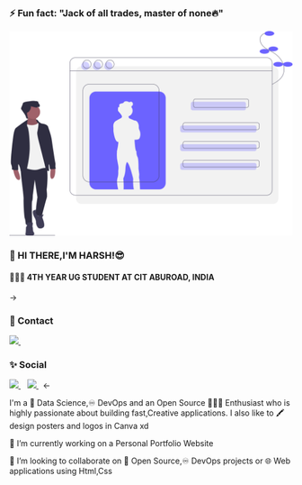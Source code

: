 <h3>⚡ Fun fact: "Jack of all trades, master of none🔥" </h3>
<img src=https://github.com/harshmangal1108/harshmangal1108/blob/master/undraw_profile_6l1l.svg>
<h3>👋 HI THERE,I'M HARSH!😎</h3>
<h4>👨🏻‍🎓 4TH YEAR UG STUDENT AT CIT ABUROAD, INDIA</h4>
-><h3>📲 Contact </h3>
  <a href="https://wa.me/5518996643974?text=Olá!%20Alexandre">
    <img src="https://img.shields.io/badge/WHATSAPP-%2325D366.svg?&style=for-the-badge&logo=whatsapp&logoColor=white" />    
  </a>&nbsp;&nbsp;
  <h3>✨ Social</h3>
  <a href="https://www.linkedin.com/in/alexandresanlim/">
    <img src="https://img.shields.io/badge/linkedin-%230077B5.svg?&style=for-the-badge&logo=linkedin&logoColor=white" />
  </a>&nbsp;&nbsp;
  <a href="https://instagram.com/alexandresanlim">
    <img src="https://img.shields.io/badge/instagram-%23E4405F.svg?&style=for-the-badge&logo=instagram&logoColor=white" />        
  </a>&nbsp;&nbsp;<-

 <p>I'm a 🧠 Data Science,♾️ DevOps and an Open Source 👨🏻‍💻 Enthusiast who is highly passionate about building fast,Creative applications. I also like to 🖍️ design posters and logos in Canva xd</p>
  <p>🔭 I’m currently working on a Personal Portfolio Website</p>
 <p>🤝 I’m looking to collaborate on 📖 Open Source,♾️ DevOps projects or 🌐 Web applications using Html,Css</p>
